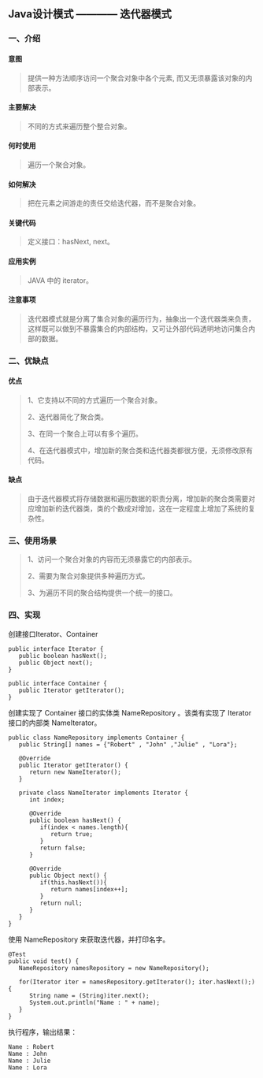 ## Java设计模式 ———— 迭代器模式

### 一、介绍

#### 意图

> 提供一种方法顺序访问一个聚合对象中各个元素, 而又无须暴露该对象的内部表示。

#### 主要解决

> 不同的方式来遍历整个整合对象。

#### 何时使用

> 遍历一个聚合对象。

#### 如何解决

> 把在元素之间游走的责任交给迭代器，而不是聚合对象。

#### 关键代码

> 定义接口：hasNext, next。

#### 应用实例

> JAVA 中的 iterator。

#### 注意事项

> 迭代器模式就是分离了集合对象的遍历行为，抽象出一个迭代器类来负责，这样既可以做到不暴露集合的内部结构，又可让外部代码透明地访问集合内部的数据。

### 二、优缺点

#### 优点
 
> 1、它支持以不同的方式遍历一个聚合对象。 
>
> 2、迭代器简化了聚合类。 
> 
> 3、在同一个聚合上可以有多个遍历。
>
> 4、在迭代器模式中，增加新的聚合类和迭代器类都很方便，无须修改原有代码。

#### 缺点

> 由于迭代器模式将存储数据和遍历数据的职责分离，增加新的聚合类需要对应增加新的迭代器类，类的个数成对增加，这在一定程度上增加了系统的复杂性。

### 三、使用场景

> 1、访问一个聚合对象的内容而无须暴露它的内部表示。 
>
> 2、需要为聚合对象提供多种遍历方式。 
>
> 3、为遍历不同的聚合结构提供一个统一的接口。

### 四、实现

创建接口Iterator、Container

    public interface Iterator {
       public boolean hasNext();
       public Object next();
    }
     
    public interface Container {
       public Iterator getIterator();
    }


创建实现了 Container 接口的实体类 NameRepository 。该类有实现了 Iterator 接口的内部类 NameIterator。

    public class NameRepository implements Container {
       public String[] names = {"Robert" , "John" ,"Julie" , "Lora"};
     
       @Override
       public Iterator getIterator() {
          return new NameIterator();
       }
     
       private class NameIterator implements Iterator {
          int index;
     
          @Override
          public boolean hasNext() {
             if(index < names.length){
                return true;
             }
             return false;
          }
     
          @Override
          public Object next() {
             if(this.hasNext()){
                return names[index++];
             }
             return null;
          }     
       }
    }
    
使用 NameRepository 来获取迭代器，并打印名字。

    @Test
    public void test() {
       NameRepository namesRepository = new NameRepository();
      
       for(Iterator iter = namesRepository.getIterator(); iter.hasNext();){
          String name = (String)iter.next();
          System.out.println("Name : " + name);
       }   
    }

执行程序，输出结果：

    Name : Robert
    Name : John
    Name : Julie
    Name : Lora

